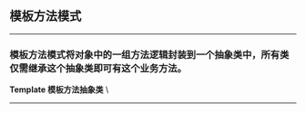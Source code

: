 ## 模板方法模式

---
### 模板方法模式将对象中的一组方法逻辑封装到一个抽象类中，所有类仅需继承这个抽象类即可有这个业务方法。

 **Template 模板方法抽象类** \ 

---
